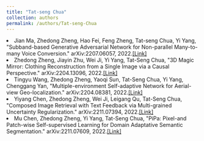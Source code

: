 ```yaml
---
title: "Tat-seng Chua"
collection: authors
permalink: /authors/Tat-seng-Chua
---
```

 <li> Jian Ma,  Zhedong Zheng,  Hao Fei,  Feng Zheng,  Tat-seng Chua,  Yi Yang, &quot;Subband-based Generative Adversarial Network for Non-parallel Many-to-many Voice Conversion.&quot; arXiv:2207.06057, 2022.<a href='https://zdzheng.xyz/publication/Subband-2022'>[Link]</a> </li>
 <li> Zhedong Zheng,  Jiayin Zhu,  Wei Ji,  Yi Yang,  Tat-Seng Chua, &quot;3D Magic Mirror: Clothing Reconstruction from a Single Image via a Causal Perspective.&quot; arXiv:2204.13096, 2022.<a href='https://zdzheng.xyz/publication/3D-Magic2022'>[Link]</a> </li>
 <li> Tingyu Wang,  Zhedong Zheng,  Yaoqi Sun,  Tat-Seng Chua,  Yi Yang,  Chenggang Yan, &quot;Multiple-environment Self-adaptive Network for Aerial-view Geo-localization.&quot; arXiv:2204.08381, 2022.<a href='https://zdzheng.xyz/publication/Multiple2022'>[Link]</a> </li>
 <li> Yiyang Chen,  Zhedong Zheng,  Wei Ji,  Leigang Qu,  Tat-Seng Chua, &quot;Composed Image Retrieval with Text Feedback via Multi-grained Uncertainty Regularization.&quot; arXiv:2211.07394, 2022.<a href='https://zdzheng.xyz/publication/Composed2022'>[Link]</a> </li>
 <li> Mu Chen,  Zhedong Zheng,  Yi Yang,  Tat-Seng Chua, &quot;PiPa: Pixel-and Patch-wise Self-supervised Learning for Domain Adaptative Semantic Segmentation.&quot; arXiv:2211.07609, 2022.<a href='https://zdzheng.xyz/publication/PiPa-Pix2022'>[Link]</a> </li>